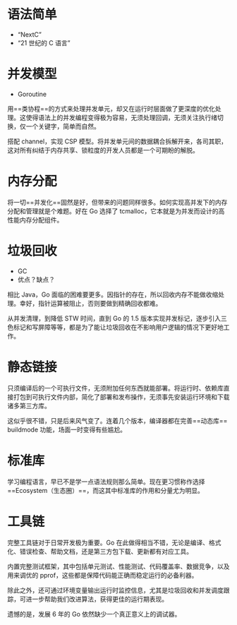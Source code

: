 # 语法简单
- “NextC”
- “21 世纪的 C 语言”

# 并发模型
- Goroutine

用==类协程==的方式来处理并发单元，却又在运行时层面做了更深度的优化处理。这使得语法上的并发编程变得极为容易，无须处理回调，无须关注执行绪切换，仅一个关键字，简单而自然。

搭配 channel，实现 CSP 模型。将并发单元间的数据耦合拆解开来，各司其职，这对所有纠结于内存共享、锁粒度的开发人员都是一个可期盼的解脱。

# 内存分配
将一切==并发化==固然是好，但带来的问题同样很多。如何实现高并发下的内存分配和管理就是个难题。好在 Go 选择了 tcmalloc，它本就是为并发而设计的高性能内存分配组件。

# 垃圾回收
- GC
- 优点？缺点？

相比 Java，Go 面临的困难要更多。因指针的存在，所以回收内存不能做收缩处理。幸好，指针运算被阻止，否则要做到精确回收都难。

从并发清理，到降低 STW 时间，直到 Go 的 1.5 版本实现并发标记，逐步引入三色标记和写屏障等等，都是为了能让垃圾回收在不影响用户逻辑的情况下更好地工作。

# 静态链接
只须编译后的一个可执行文件，无须附加任何东西就能部署。将运行时、依赖库直接打包到可执行文件内部，简化了部署和发布操作，无须事先安装运行环境和下载诸多第三方库。

这似乎很不错，只是后来风气变了。连着几个版本，编译器都在完善==动态库== buildmode 功能，场面一时变得有些尴尬。

# 标准库
学习编程语言，早已不是学一点语法规则那么简单。现在更习惯称作选择 ==Ecosystem（生态圈）==，而这其中标准库的作用和分量尤为明显。

# 工具链
完整工具链对于日常开发极为重要。Go 在此做得相当不错，无论是编译、格式化、错误检查、帮助文档，还是第三方包下载、更新都有对应工具。

内置完整测试框架，其中包括单元测试、性能测试、代码覆盖率、数据竞争，以及用来调优的 pprof，这些都是保障代码能正确而稳定运行的必备利器。

除此之外，还可通过环境变量输出运行时监控信息，尤其是垃圾回收和并发调度跟踪，可进一步帮助我们改进算法，获得更佳的运行期表现。

遗憾的是，发展 6 年的 Go 依然缺少一个真正意义上的调试器。
